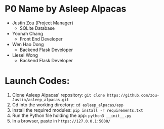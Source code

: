 # P0 Name by Asleep Alpacas

* Justin Zou (Project Manager)
  * SQLite Database
* Yoonah Chang
  * Front End Developer
* Wen Hao Dong
  * Backend Flask Developer
* Liesel Wong
  * Backend Flask Developer

# Launch Codes:

1. Clone Asleep Alpacas' repository: `git clone https://github.com/zou-Justin/asleep_alpacas.git`
2. Cd into the working directory: `cd asleep_alpacas/app`
3. Install the required modules: `pip install -r requirements.txt`
4. Run the Python file holding the app: `python3 __init__.py`
5. In a browser, paste in `https://127.0.0.1:5000/`
